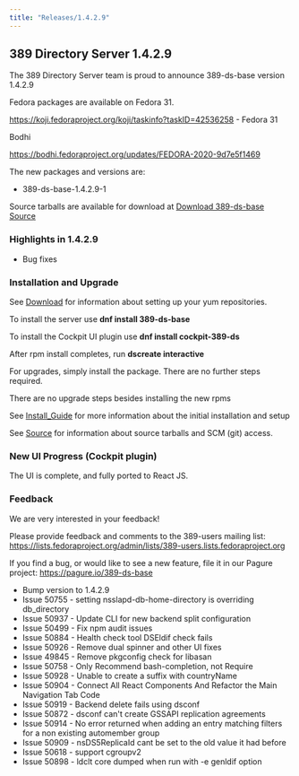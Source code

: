 ```yaml
---
title: "Releases/1.4.2.9"
---
```


389 Directory Server 1.4.2.9
-----------------------------

The 389 Directory Server team is proud to announce 389-ds-base version 1.4.2.9

Fedora packages are available on Fedora 31.

<https://koji.fedoraproject.org/koji/taskinfo?taskID=42536258> - Fedora 31

Bodhi

<https://bodhi.fedoraproject.org/updates/FEDORA-2020-9d7e5f1469>

The new packages and versions are:

- 389-ds-base-1.4.2.9-1

Source tarballs are available for download at [Download 389-ds-base Source](https://releases.pagure.org/389-ds-base/389-ds-base-1.4.2.9.tar.bz2)

### Highlights in 1.4.2.9

- Bug fixes

### Installation and Upgrade 

See [Download](../download.html) for information about setting up your yum repositories.

To install the server use **dnf install 389-ds-base**

To install the Cockpit UI plugin use **dnf install cockpit-389-ds**

After rpm install completes, run **dscreate interactive**

For upgrades, simply install the package.  There are no further steps required.

There are no upgrade steps besides installing the new rpms 

See [Install\_Guide](../howto/howto-install-389.html) for more information about the initial installation and setup

See [Source](../development/source.html) for information about source tarballs and SCM (git) access.

### New UI Progress (Cockpit plugin)

The UI is complete, and fully ported to React JS.


### Feedback

We are very interested in your feedback!

Please provide feedback and comments to the 389-users mailing list: <https://lists.fedoraproject.org/admin/lists/389-users.lists.fedoraproject.org>

If you find a bug, or would like to see a new feature, file it in our Pagure project: <https://pagure.io/389-ds-base>

- Bump version to 1.4.2.9
- Issue 50755 - setting nsslapd-db-home-directory is overriding db_directory
- Issue 50937 - Update CLI for new backend split configuration
- Issue 50499 - Fix npm audit issues
- Issue 50884 - Health check tool DSEldif check fails
- Issue 50926 - Remove dual spinner and other UI fixes
- Issue 49845 - Remove pkgconfig check for libasan
- Issue 50758 - Only Recommend bash-completion, not Require
- Issue 50928 - Unable to create a suffix with countryName
- Issue 50904 - Connect All React Components And Refactor the Main Navigation Tab Code
- Issue 50919 - Backend delete fails using dsconf
- Issue 50872 - dsconf can't create GSSAPI replication agreements
- Issue 50914 - No error returned when adding an entry matching filters for a non existing automember group
- Issue 50909 - nsDS5ReplicaId cant be set to the old value it had before
- Issue 50618 - support cgroupv2
- Issue 50898 - ldclt core dumped when run with -e genldif option


